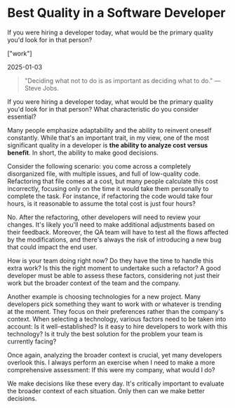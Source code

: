 # Best Quality in a Software Developer

If you were hiring a developer today, what would be the primary quality you'd look for in that person?

["work"]

2025-01-03

> "Deciding what not to do is as important as deciding what to do." — Steve Jobs.

If you were hiring a developer today, what would be the primary quality you'd look for in that person? What characteristic do you consider essential?

Many people emphasize adaptability and the ability to reinvent oneself constantly. While that's an important trait, in my view, one of the most significant quality in a developer is <strong>the ability to analyze cost versus benefit</strong>. In short, the ability to make good decisions.

Consider the following scenario: you come across a completely disorganized file, with multiple issues, and full of low-quality code. Refactoring that file comes at a cost, but many people calculate this cost incorrectly, focusing only on the time it would take them personally to complete the task. For instance, if refactoring the code would take four hours, is it reasonable to assume the total cost is just four hours?

No. After the refactoring, other developers will need to review your changes. It's likely you'll need to make additional adjustments based on their feedback. Moreover, the QA team will have to test all the flows affected by the modifications, and there's always the risk of introducing a new bug that could impact the end user.

How is your team doing right now? Do they have the time to handle this extra work? Is this the right moment to undertake such a refactor? A good developer must be able to assess these factors, considering not just their work but the broader context of the team and the company.

Another example is choosing technologies for a new project. Many developers pick something they want to work with or whatever is trending at the moment. They focus on their preferences rather than the company's context. When selecting a technology, various factors need to be taken into account: Is it well-established? Is it easy to hire developers to work with this technology? Is it truly the best solution for the problem your team is currently facing?

Once again, analyzing the broader context is crucial, yet many developers overlook this. I always perform an exercise when I need to make a more comprehensive assessment: If this were my company, what would I do?

We make decisions like these every day. It's critically important to evaluate the broader context of each situation. Only then can we make better decisions.
